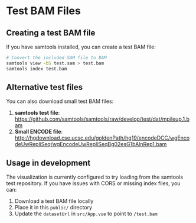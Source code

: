 # Test BAM Files

## Creating a test BAM file

If you have samtools installed, you can create a test BAM file:

```bash
# Convert the included SAM file to BAM
samtools view -bS test.sam > test.bam
samtools index test.bam
```

## Alternative test files

You can also download small test BAM files:

1. **samtools test file**: https://github.com/samtools/samtools/raw/develop/test/dat/mpileup.1.bam
2. **Small ENCODE file**: http://hgdownload.cse.ucsc.edu/goldenPath/hg19/encodeDCC/wgEncodeUwRepliSeq/wgEncodeUwRepliSeqBg02esG1bAlnRep1.bam

## Usage in development

The visualization is currently configured to try loading from the samtools test repository. If you have issues with CORS or missing index files, you can:

1. Download a test BAM file locally
2. Place it in this `public/` directory
3. Update the `datasetUrl` in `src/App.vue` to point to `/test.bam`
